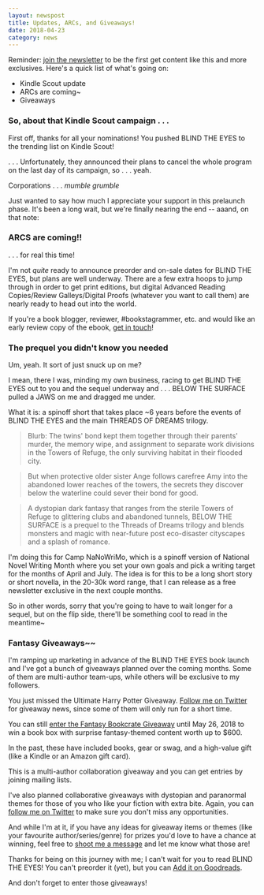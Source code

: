 ```yaml
---
layout: newspost
title: Updates, ARCs, and Giveaways!
date: 2018-04-23
category: news
---
```


Reminder: [join the newsletter](https://mailchi.mp/7852e61cb116/ka-wiggins-ya-dystopian-dark-fantasy-newsletter) to be the first get content like this and more exclusives. Here's a quick list of what's going on:

- Kindle Scout update
- ARCs are coming~
- Giveaways

### So, about that Kindle Scout campaign . . .

First off, thanks for all your nominations! You pushed BLIND THE EYES to the trending list on Kindle Scout!

. . . Unfortunately, they announced their plans to cancel the whole program on the last day of its campaign, so . . . yeah.

Corporations . . . *mumble grumble*

Just wanted to say how much I appreciate your support in this prelaunch phase. It's been a long wait, but we're finally nearing the end -- aaand, on that note:

### ARCS are coming!!

 . . . for real this time!

I'm not *quite* ready to announce preorder and on-sale dates for BLIND THE EYES, but plans are well underway. There are a few extra hoops to jump through in order to get print editions, but digital Advanced Reading Copies/Review Galleys/Digital Proofs (whatever you want to call them) are nearly ready to head out into the world.

If you're a book blogger, reviewer, #bookstagrammer, etc. and would like an early review copy of the ebook, [get in touch](mailto:kaiewrites@gmail.com)!

### The prequel you didn't know you needed

Um, yeah. It sort of just snuck up on me?

I mean, there I was, minding my own business, racing to get BLIND THE EYES out to you and the sequel underway and . . . BELOW THE SURFACE pulled a JAWS on me and dragged me under.

What it is: a spinoff short that takes place ~6 years before the events of BLIND THE EYES and the main THREADS OF DREAMS trilogy.

> Blurb: The twins' bond kept them together through their parents' murder, the memory wipe, and assignment to separate work divisions in the Towers of Refuge, the only surviving habitat in their flooded city. 

> But when protective older sister Ange follows carefree Amy into the abandoned lower reaches of the towers, the secrets they discover below the waterline could sever their bond for good.

> A dystopian dark fantasy that ranges from the sterile Towers of Refuge to glittering clubs and abandoned tunnels, BELOW THE SURFACE is a prequel to the Threads of Dreams trilogy and blends monsters and magic with near-future post eco-disaster cityscapes and a splash of romance.

I'm doing this for Camp NaNoWriMo, which is a spinoff version of National Novel Writing Month where you set your own goals and pick a writing target for the months of April and July. The idea is for this to be a long short story or short novella, in the 20-30k word range, that I can release as a free newsletter exclusive in the next couple months.

So in other words, sorry that you're going to have to wait longer for a sequel, but on the flip side, there'll be something cool to read in the meantime~

### Fantasy Giveaways~~

I'm ramping up marketing in advance of the BLIND THE EYES book launch and I've got a bunch of giveaways planned over the coming months. Some of them are multi-author team-ups, while others will be exclusive to my followers.

You just missed the Ultimate Harry Potter Giveaway. [Follow me on Twitter](https://twitter.com/kaiespace) for giveaway news, since some of them will only run for a short time.

You can still [enter the Fantasy Bookcrate Giveaway](https://www.subscribepage.com/t5r4t3) until May 26, 2018 to win a book box with surprise fantasy-themed content worth up to $600.

In the past, these have included books, gear or swag, and a high-value gift (like a Kindle or an Amazon gift card).
 
This is a multi-author collaboration giveaway and you can get entries by joining mailing lists.

I've also planned collaborative giveaways with dystopian and paranormal themes for those of you who like your fiction with extra bite. Again, you can [follow me on Twitter](https://twitter.com/kaiespace) to make sure you don't miss any opportunities.

And while I'm at it, if you have any ideas for giveaway items or themes (like your favourite author/series/genre) for prizes you'd love to have a chance at winning, feel free to [shoot me a message](mailto:kaiewrites@gmail.com) and let me know what those are!

Thanks for being on this journey with me; I can't wait for you to read BLIND THE EYES! You can't preorder it (yet), but you can [Add it on Goodreads](https://www.goodreads.com/book/show/35428965-blind-the-eyes).

And don't forget to enter those giveaways!
